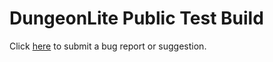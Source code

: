 # DungeonLite Public Test Build
Click [here](https://github.com/DungeonLite/DungeonLitePTB/issues/new/choose) to submit a bug report or suggestion.
